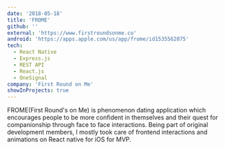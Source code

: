 ```yaml
---
date: '2018-05-18'
title: 'FROME'
github: ''
external: 'https://www.firstroundsonme.co'
android: 'https://apps.apple.com/us/app/frome/id1535562075'
tech:
  - React Native
  - Express.js
  - REST API
  - React.js
  - OneSignal
company: 'First Round on Me'
showInProjects: true
---
```


FROME(First Round's on Me) is phenomenon dating application which encourages people to be more confident in themselves and their quest for companionship through face to face interactions. Being part of original development members, I mostly took care of frontend interactions and animations on React native for iOS for MVP.
